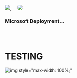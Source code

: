 <a href="https://msdeployapp20190307110050.azurewebsites.net/" target="_blank">
    <img src="http://azuredeploy.net/deploybutton.png"/>
</a>
&nbsp;&nbsp;&nbsp;&nbsp;
<a href="https://setupdataapp20190211120818.azurewebsites.net/" target="_blank">
    <img src="http://139.59.61.161/setupdata5.jpg"/ style="border-radius:5px;">
</a>

<br>
<h3><b> Microsoft Deployment... </b></h3>
<br>
<br>
<h1>TESTING</h1>
<img src="http://139.59.61.161/setupdata5.jpg" alt="img"> style="max-width: 100%;"
